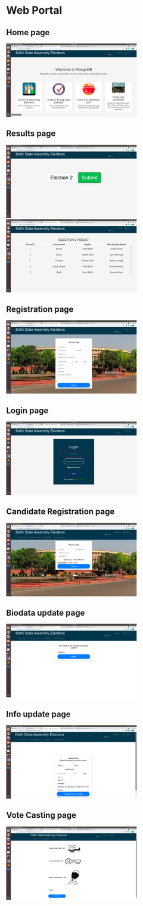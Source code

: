 <h1> Web Portal </h1>

<h2>Home page</h2>
<img src="snaps/homepage.png" width="350" >
<h2>Results page</h2>
<img src="snaps/resultspage1.png" width="350" >
<img src="snaps/resultspage2.png" width="350" >
<h2>Registration page</h2>
<img src="snaps/registrationpage.png" width="350" >
<h2>Login page</h2>
<img src="snaps/loginpage.png" width="350" >
<h2>Candidate Registration page</h2>
<img src="snaps/candid_regpage.png" width="350" >
<h2>Biodata update page</h2>
<img src="snaps/biodatapage.png" width="350" >
<h2>Info update page</h2>
<img src="snaps/updatepage.png" width="350" >
<h2>Vote Casting page</h2>
<img src="snaps/votingpage.png" width="350" >

